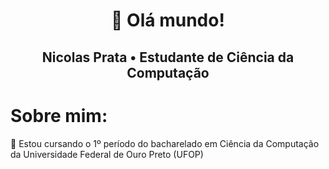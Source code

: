 <h1 align="center">👋 Olá mundo!</h1>

<h2 align="center">Nicolas Prata • Estudante de Ciência da Computação</h2>
<h1 align="left">Sobre mim:</h1>

📌 Estou cursando o 1º período do bacharelado em Ciência da Computação da Universidade Federal de Ouro Preto (UFOP)

